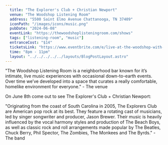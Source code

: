 ```yaml
---
  title: "The Explorer's Club + Christian Newport"
  venue: "The Woodshop Listening Room"
  address: "5500 Saint Elmo Avenue Chattanooga, TN 37409"
  iconPath: "/images/icons/music.png"
  pubDate: "2024-06-08"
  eventLink: "https://thewoodshoplisteningroom.com/shows"
  tags: ["listening-room", "music"]
  entranceCost: "$14"
  ticketsLink: "https://www.eventbrite.com/e/live-at-the-woodshop-with-the-explorers-club-christian-newport-tickets-857348441267?_eboga=undefined"
  time: "8pm - 11pm"
  layout: "../../../../../layouts/BlogPostLayout.astro"
---
```



"The Woodshop Listening Room is a neighborhood bar known for it’s intimate, live music experiences with occasional down-to-earth events. Over time we’ve developed into a space that curates a really comfortable, homelike environment for everyone." - The venue

On June 8th come out to see The Explorer's Club + Christian Newport:

"Originating from the coast of South Carolina in 2005, The Explorers Club are American pop rock at its best. They feature a rotating cast of musicians, led by singer songwriter and producer, Jason Brewer. Their music is heavily influenced by the vocal harmony styles and production of The Beach Boys, as well as classic rock and roll arrangements made popular by The Beatles, Chuck Berry, Phil Spector, The Zombies, The Monkees and The Byrds." - The band
